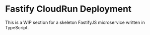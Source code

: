 # Fastify CloudRun Deployment

This is a WIP section for a skeleton FastifyJS microservice written in TypeScript.
